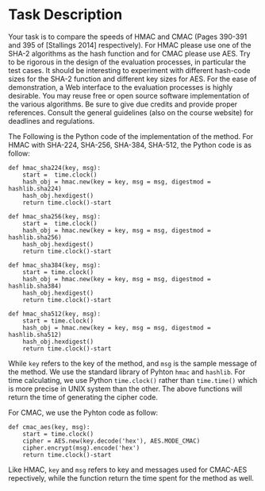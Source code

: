 Task Description
====================
Your task is to compare the speeds of HMAC and CMAC (Pages 390-391 and 395 of [Stallings 2014] respectively). For HMAC please use one of the SHA-2 algorithms as the hash function and for CMAC please use AES. Try to be rigorous in the design of the evaluation processes, in particular the test cases. It should be interesting to experiment with different hash-code sizes for the SHA-2 function and different key sizes for AES. For the ease of demonstration, a Web interface to the evaluation processes is highly desirable. You may reuse free or open source software implementation of the various algorithms. Be sure to give due credits and provide proper references.
Consult the general guidelines (also on the course website) for deadlines and regulations.
	
The Following is the Python code of the implementation of the method.
For HMAC with SHA-224, SHA-256, SHA-384, SHA-512, the Python code is as follow:
```
def hmac_sha224(key, msg):
	start =  time.clock()
	hash_obj = hmac.new(key = key, msg = msg, digestmod = hashlib.sha224)
	hash_obj.hexdigest()
	return time.clock()-start

def hmac_sha256(key, msg):
	start =  time.clock()
	hash_obj = hmac.new(key = key, msg = msg, digestmod = hashlib.sha256)
	hash_obj.hexdigest() 
	return time.clock()-start

def hmac_sha384(key, msg):
	start = time.clock()
	hash_obj = hmac.new(key = key, msg = msg, digestmod = hashlib.sha384)
	hash_obj.hexdigest()
	return time.clock()-start

def hmac_sha512(key, msg):
	start = time.clock()
	hash_obj = hmac.new(key = key, msg = msg, digestmod = hashlib.sha512)
	hash_obj.hexdigest()
	return time.clock()-start
```
While ``key`` refers to the key of the method, and ``msg`` is the sample message of the method. We use the standard library of Pyhton ``hmac`` and ``hashlib``. For time calculating, we use Python ``time.clock()`` rather than ``time.time()`` which is more precise in UNIX system than the other. The above functions will return the time of generating the cipher code.
	
For CMAC, we use the Pyhton code as follow:
```
def cmac_aes(key, msg):
	start = time.clock()
	cipher = AES.new(key.decode('hex'), AES.MODE_CMAC)
	cipher.encrypt(msg).encode('hex')
	return time.clock()-start
```
Like HMAC, ``key`` and ``msg`` refers to key and messages used for CMAC-AES repectively, while the function return the time spent for the method as well.
